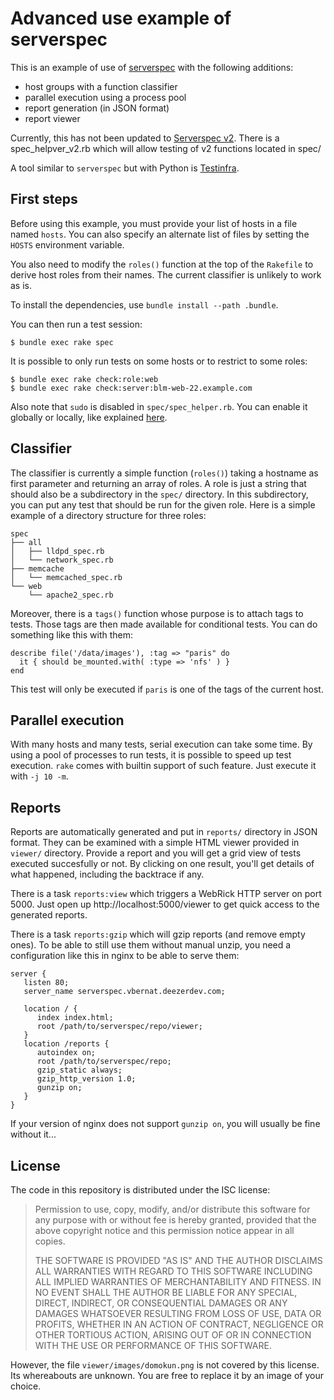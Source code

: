 Advanced use example of serverspec
==================================

This is an example of use of [serverspec][] with the following
additions:

 - host groups with a function classifier
 - parallel execution using a process pool
 - report generation (in JSON format)
 - report viewer

[serverspec]: http://serverspec.org/

Currently, this has not been updated to
[Serverspec v2](http://serverspec.org/changes-of-v2.html).
There is a spec_helpver_v2.rb which will allow testing of v2 functions
located in spec/

A tool similar to `serverspec` but with Python is
[Testinfra](https://testinfra.readthedocs.org/en/latest/).

First steps
-----------

Before using this example, you must provide your list of hosts in a
file named `hosts`. You can also specify an alternate list of files by
setting the `HOSTS` environment variable.

You also need to modify the `roles()` function at the top of the
`Rakefile` to derive host roles from their names. The current
classifier is unlikely to work as is.

To install the dependencies, use `bundle install --path .bundle`.

You can then run a test session:

    $ bundle exec rake spec

It is possible to only run tests on some hosts or to restrict to some
roles:

    $ bundle exec rake check:role:web
    $ bundle exec rake check:server:blm-web-22.example.com

Also note that `sudo` is disabled in `spec/spec_helper.rb`. You can
enable it globally or locally, like explained [here][1].

[1]: http://serverspec.org/advanced_tips.html

Classifier
----------

The classifier is currently a simple function (`roles()`) taking a
hostname as first parameter and returning an array of roles. A role is
just a string that should also be a subdirectory in the `spec/`
directory. In this subdirectory, you can put any test that should be
run for the given role. Here is a simple example of a directory
structure for three roles:

    spec
    ├── all
    │   ├── lldpd_spec.rb
    │   └── network_spec.rb
    ├── memcache
    │   └── memcached_spec.rb
    └── web
        └── apache2_spec.rb

Moreover, there is a `tags()` function whose purpose is to attach tags
to tests. Those tags are then made available for conditional
tests. You can do something like this with them:

    describe file('/data/images'), :tag => "paris" do
      it { should be_mounted.with( :type => 'nfs' ) }
    end

This test will only be executed if `paris` is one of the tags of the
current host.

Parallel execution
------------------

With many hosts and many tests, serial execution can take some
time. By using a pool of processes to run tests, it is possible to
speed up test execution. `rake` comes with builtin support of such
feature. Just execute it with `-j 10 -m`.

Reports
-------

Reports are automatically generated and put in `reports/` directory in
JSON format. They can be examined with a simple HTML viewer provided
in `viewer/` directory. Provide a report and you will get a grid view
of tests executed succesfully or not. By clicking on one result,
you'll get details of what happened, including the backtrace if any.

There is a task `reports:view` which triggers a WebRick HTTP server
on port 5000. Just open up http://localhost:5000/viewer to get quick
access to the generated reports.

There is a task `reports:gzip` which will gzip reports (and remove
empty ones). To be able to still use them without manual unzip, you
need a configuration like this in nginx to be able to serve them:

    server {
       listen 80;
       server_name serverspec.vbernat.deezerdev.com;

       location / {
          index index.html;
          root /path/to/serverspec/repo/viewer;
       }
       location /reports {
          autoindex on;
          root /path/to/serverspec/repo;
          gzip_static always;
          gzip_http_version 1.0;
          gunzip on;
       }
    }

If your version of nginx does not support `gunzip on`, you will
usually be fine without it...

License
-------

The code in this repository is distributed under the ISC license:

 > Permission to use, copy, modify, and/or distribute this software for any
 > purpose with or without fee is hereby granted, provided that the above
 > copyright notice and this permission notice appear in all copies.
 >
 > THE SOFTWARE IS PROVIDED "AS IS" AND THE AUTHOR DISCLAIMS ALL WARRANTIES
 > WITH REGARD TO THIS SOFTWARE INCLUDING ALL IMPLIED WARRANTIES OF
 > MERCHANTABILITY AND FITNESS. IN NO EVENT SHALL THE AUTHOR BE LIABLE FOR
 > ANY SPECIAL, DIRECT, INDIRECT, OR CONSEQUENTIAL DAMAGES OR ANY DAMAGES
 > WHATSOEVER RESULTING FROM LOSS OF USE, DATA OR PROFITS, WHETHER IN AN
 > ACTION OF CONTRACT, NEGLIGENCE OR OTHER TORTIOUS ACTION, ARISING OUT OF
 > OR IN CONNECTION WITH THE USE OR PERFORMANCE OF THIS SOFTWARE.

However, the file `viewer/images/domokun.png` is not covered by this
license. Its whereabouts are unknown. You are free to replace it by an
image of your choice.
